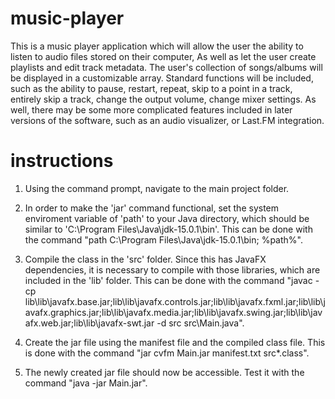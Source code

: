﻿# music-player
This is a music player application which will allow the user the ability to listen to audio files stored on their computer, As well as let the user create playlists and edit track metadata. The user's collection of songs/albums will be displayed in a customizable array. Standard functions will be included, such as the ability to pause, restart, repeat, skip to a point in a track, entirely skip a track, change the output volume, change mixer settings. As well, there may be some more complicated features included in later versions of the software, such as an audio visualizer, or Last.FM integration.

# instructions

1. Using the command prompt, navigate to the main project folder.

2. In order to make the 'jar' command functional, set the system enviroment variable of 'path' to your Java directory, which should be similar to 'C:\Program Files\Java\jdk-15.0.1\bin'. This can be done with the command "path C:\Program Files\Java\jdk-15.0.1\bin; %path%".

3. Compile the class in the 'src' folder. Since this has JavaFX dependencies, it is necessary to compile with those libraries, which are included in the 'lib' folder. This can be done with the command "javac -cp lib\lib\javafx.base.jar;lib\lib\javafx.controls.jar;lib\lib\javafx.fxml.jar;lib\lib\javafx.graphics.jar;lib\lib\javafx.media.jar;lib\lib\javafx.swing.jar;lib\lib\javafx.web.jar;lib\lib\javafx-swt.jar -d src src\Main.java".

4. Create the jar file using the manifest file and the compiled class file. This is done with the command "jar cvfm Main.jar manifest.txt src\*.class".

5. The newly created jar file should now be accessible. Test it with the command "java -jar Main.jar".
